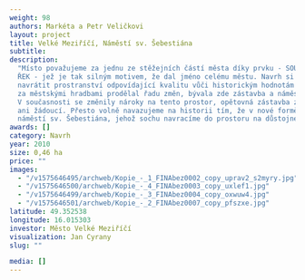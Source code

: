 ```yaml
---
weight: 98
authors: Markéta a Petr Veličkovi
layout: project
title: Velké Meziříčí, Náměstí sv. Šebestiána
subtitle:
description:
  "Místo považujeme za jednu ze stěžejních částí města díky prvku - SOUTOKU
  ŘEK - jež je tak silným motivem, že dal jméno celému městu. Navrh si klade za cíl
  navrátit prostranství odpovídající kvalitu vůči historickým hodnotám místa. Prostor
  za městskými hradbami prodělal řadu změn, bývala zde zástavba a náměstí sv. Šebestiána.
  V současnosti se změnily nároky na tento prostor, opětovná zástavba zde není možná
  ani žádoucí. Přesto volně navazujeme na historii tím, že v nové formě obnovujeme
  náměstí sv. Šebestiána, jehož sochu navracíme do prostoru na důstojné místo "
awards: []
category: Navrh
year: 2010
size: 0,46 ha
price: ""
images:
  - "/v1575646495/archweb/Kopie_-_1_FINAbez0002_copy_uprav2_s2myry.jpg"
  - "/v1575646500/archweb/Kopie_-_4_FINAbez0003_copy_uxlef1.jpg"
  - "/v1575646499/archweb/Kopie_-_3_FINAbez0004_copy_oxwuw4.jpg"
  - "/v1575646501/archweb/Kopie_-_2_FINAbez0007_copy_pfszxe.jpg"
latitude: 49.352538
longitude: 16.015303
investor: Město Velké Meziříčí
visualization: Jan Cyrany
slug: ""

media: []
---
```

